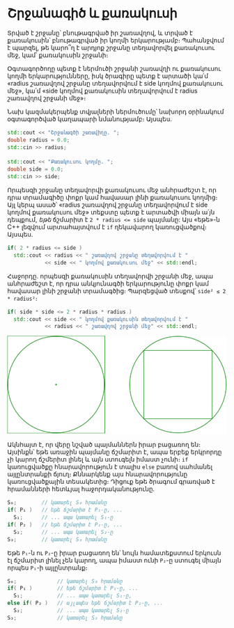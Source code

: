 # Շրջանագիծ և քառակուսի

Տրված է շրջանը՝ բնութագրված իր շառավղով, և տրված է քառակուսին՝ բնութագրված իր կողմի երկարությամբ։ Պահանջվում է պարզել, թե կարո՞ղ է արդյոք շրջանը տեղավորվել քառակուսու մեջ, կամ՝ քառակուսին շրջանի։

Օգտագործողը պետք է ներմուծի շրջանի շառավղի ու քառակուսու կողմի երկարությունները, իսկ ծրագիրը պետք է արտածի կա՛մ «radius շառավղով շրջանը տեղավորվում է side կողմով քառակուսու մեջ», կա՛մ «side կողմով քառակուսին տեղավորվում է radius շառավղով շրջանի մեջ»։

Նախ կազմակերպենք տվյալների ներմուծումը՝ նախորդ օրինակում օգտագործված կաղապարի նմանությամբ։ Այսպես.

```C++
std::cout << "Շրջանագծի շառավիղը. ";
double radius = 0.0;
std::cin >> radius;

std::cout << "Քառակուսու կողմը. ";
double side = 0.0;
std::cin >> side;
```

Որպեսզի շրջանը տեղավորվի քառակուսու մեջ անհրաժեշտ է, որ դրա տրամագիծը փոքր կամ հավասար լինի քառակուսու կողմից։ Այլ կերպ ասած՝ «radius շառավղով շրջանը տեղավորվում է side կողմով քառակուսու մեջ» տեքստը պետք է արտածվի միայն ա՛յն դեպքում, _եթե_ ճշմարիտ է `2 * radius <= side` պայմանը: Այս «եթե»-ն C++ լեզվում արտահայտվում է `if` ղեկավարող կառուցվածքով։ Այսպես.

```C++
if( 2 * radius <= side )
  std::cout << radius << " շառավղով շրջանը տեղավորվում է "
            << side << " կողմով քառակուսու մեջ" << std::endl;
```

Հաջորդը. որպեսզի քառակուսին տեղավորվի շրջանի մեջ, ապա անհրաժեշտ է, որ դրա անկյունագծի երկարությունը փոքր կամ հավասար լինի շրջանի տրամագծից։ Պարզեցված տեսքով՝ `side² ≤ 2 * radius²`։

```C++
if( side * side <= 2 * radius * radius )
  std::cout << side << " կողմով քառակուսին տեղավորվում է "
            << radius << " շառավղով շրջանի մեջ" << std::endl;
```

![](images/circlesquare.svg)

Ակնհայտ է, որ վերը նշված պայմաններն իրար բացառող են։ Այսինքն՝ եթե առաջին պայմանը ճշմարիտ է, ապա երբեք երկրորդը չի կարող ճշմերիտ լինել և այն ստուգելն իմաստ չունի։ `if` կառուցվածքը հնարավորություն է տալիս `else` բառով սահմանել այլընտրանքի ճյուղ։ Քննարկենք այս հնարավորությունը կառուցվածքային տեսակետից։ Դիցուք եթե ծրագում գրառված է հրամանների հետևյալ հաջորդականությունը.

```C++
S₀;        // կատարել S₀ հրամանը
if( P₁ )   // եթե ճշմարիտ է P₁-ը, ...
  S₁;      // ... ապա կատարել S₁-ը
if( P₂ )   // եթե ճշմարիտ է P₂-ը, ...
  S₂;      // ... ապա կատարել S₂-ը
S₃;        // կատարել S₃ հրամանը
```

Եթե `P₁`-ն ու `P₂`-ը իրար բացառող են՝ նույն համատեքստում երկուսն էլ ճշմարիտ լինել չեն կարող, ապա իմաստ ունի `P₂`-ը ստուգել միայն որպես `P₁`-ի այլընտրանք։

```C++
S₀;             // կատարել S₀ հրամանը
if( P₁ )        // եթե ճշմարիտ է P₁-ը, ...
  S₁;           // ... ապա կատարել S₁-ը,
else if( P₂ )   // այլապես եթե ճշմարիտ է P₂-ը, ...
  S₂;           // ... ապա կատարել S₂-ը
S₃;             // կատարել S₃ հրամանը
```
